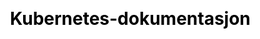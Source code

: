 ---
title: Kubernetes-dokumentasjon
layout: docsportal_home
noedit: true
cid: userJourneys
css: /css/style_user_journeys.css
display_browse_numbers: true
linkTitle: "Dokumentasjon"
main_menu: true
weight: 5
menu:
  main:
    title: "Dokumentasjon"
    weight: 20
    post: >
      <p>Lær å bruke Kubernetes gjenom eksempler of referansedokumentasjon. Du kan også <a href="/editdocs/" data-auto-burger-exclude>hjelpe</a>!</p>
---